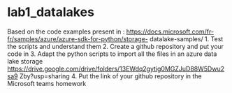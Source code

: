 # lab1_datalakes
Based on the code examples present in :  https://docs.microsoft.com/fr-fr/samples/azure/azure-sdk-for-python/storage- datalake-samples/  1. Test the scripts and understand them 2. Create a github repository and put your code in 3. Adapt the python scripts to import all the files in an azure data lake storage https://drive.google.com/drive/folders/13EWdq2gytig0MGZJuD88W5Dwu2sa9 Zby?usp=sharing 4. Put the link of your github repository in the Microsoft teams homework
